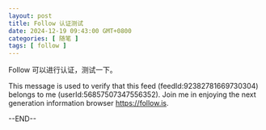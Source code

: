 ```yaml
---
layout: post
title: Follow 认证测试
date: 2024-12-19 09:43:00 GMT+0800
categories: [ 随笔 ]
tags: [ follow ]
---
```


Follow 可以进行认证，测试一下。

This message is used to verify that this feed (feedId:92382781669730304) belongs to me (userId:56857507347556352). Join me in enjoying the next generation information browser https://follow.is.

--END--
